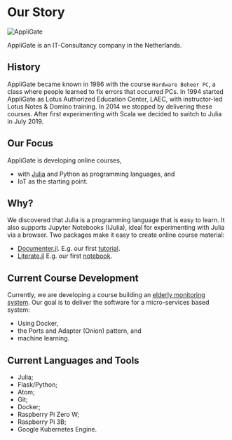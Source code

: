 # Our Story

![AppliGate](/rbontekoe.github.io/logo5.png)

AppliGate is an IT-Consultancy company in the Netherlands.

## History
AppliGate became known in 1986 with the course `Hardware Beheer PC`, a class where people learned to fix errors that occurred PCs. In 1994 started AppliGate as Lotus Authorized Education Center, LAEC, with instructor-led Lotus Notes & Domino training. In 2014 we stopped by delivering these courses. After first experimenting with Scala we decided to switch to Julia in July 2019.

## Our Focus
AppliGate is developing online courses,
- with [Julia](https://julialang.org/) and Python as programming languages, and
- IoT as the starting point.

## Why?
We discovered that Julia is a programming language that is easy to learn. It also supports Jupyter Notebooks (IJulia), ideal for experimenting with Julia via a browser. Two packages make it easy to create online course material:
- [Documenter.jl](https://juliadocs.github.io/Documenter.jl/stable/). E.g. our first [tutorial](https://rbontekoe.github.io/tutorial_rbo/).
- [Literate.jl](https://github.com/fredrikekre/Literate.jl) E.g. our first [notebook](https://github.com/rbontekoe/RbO.jl/blob/master/test.ipynb).

## Current Course Development
Currently, we are developing a course building an [elderly monitoring system](https://rbontekoe.github.io/BAWJ/). Our goal is to deliver the software for a micro-services based system:
- Using Docker,
- the Ports and Adapter (Onion) pattern, and
- machine learning.

## Current Languages and Tools
- Julia;
- Flask/Python;
- Atom;
- Git;
- Docker;
- Raspberry Pi Zero W;
- Raspberry Pi 3B;
- Google Kubernetes Engine.
